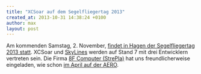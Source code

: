 ```yaml
---
title: "XCSoar auf dem Segelfliegertag 2013"
created_at: 2013-10-31 14:38:24 +0100
author: max
layout: post
---
```


Am kommenden Samstag, 2. November,
[findet in Hagen der Segelfliegertag 2013 statt](http://segelfliegertag-2013.de/).
XCSoar und [SkyLines](https://skylines.aero/) werden auf Stand 7
mit drei Entwicklern vertreten sein.  Die Firma
[8F Computer (StrePla)](http://www.strepla.de/) hat uns
freundlicherweise eingeladen, wie schon
[im April auf der AERO](/discover/2013/04/15/xcsoar-on-the-aero-expo-2013.html).
